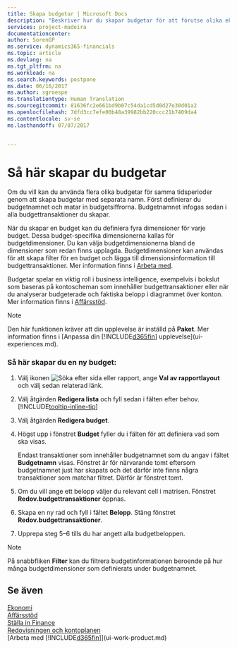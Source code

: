 ```yaml
---
title: Skapa budgetar | Microsoft Docs
description: "Beskriver hur du skapar budgetar för att förutse olika ekonomiska aktiviteter och koppla dimensionerna för affärssystemet."
services: project-madeira
documentationcenter: 
author: SorenGP
ms.service: dynamics365-financials
ms.topic: article
ms.devlang: na
ms.tgt_pltfrm: na
ms.workload: na
ms.search.keywords: postpone
ms.date: 06/16/2017
ms.author: sgroespe
ms.translationtype: Human Translation
ms.sourcegitcommit: 81636fc2e661bd9b07c54da1cd5d0d27e30d01a2
ms.openlocfilehash: 7dfd3cc7efe00b48a39982bb220ccc21b7409da4
ms.contentlocale: sv-se
ms.lasthandoff: 07/07/2017


---
```

# <a name="how-to-create--budgets"></a>Så här skapar du budgetar
Om du vill kan du använda flera olika budgetar för samma tidsperioder genom att skapa budgetar med separata namn. Först definierar du budgetnamnet och matar in budgetsiffrorna. Budgetnamnet infogas sedan i alla budgettransaktioner du skapar.  

 När du skapar en budget kan du definiera fyra dimensioner för varje budget. Dessa budget\-specifika dimensionerna kallas för budgetdimensioner. Du kan välja budgetdimensionerna bland de dimensioner som redan finns upplagda. Budgetdimensioner kan användas för att skapa filter för en budget och lägga till dimensionsinformation till budgettransaktioner. Mer information finns i [Arbeta med](finance-dimensions.md).

 Budgetar spelar en viktig roll i business intelligence, exempelvis i bokslut som baseras på kontoscheman som innehåller budgettransaktioner eller när du analyserar budgeterade och faktiska belopp i diagrammet över konton. Mer information finns i [Affärsstöd](bi.md).   

 > [!NOTE]  
>   Den här funktionen kräver att din upplevelse är inställd på **Paket**. Mer information finns i [Anpassa din [!INCLUDE[d365fin](includes/d365fin_md.md)] upplevelse](ui-experiences.md).  

### <a name="to-create-a-new-budget"></a>Så här skapar du en ny budget:  

1. Välj ikonen ![Söka efter sida eller rapport](media/ui-search/search_small.png "ikonen Söka efter sida eller rapport"), ange **Val av rapportlayout** och välj sedan relaterad länk.  
2. Välj åtgärden **Redigera lista** och fyll sedan i fälten efter behov. [!INCLUDE[tooltip-inline-tip](includes/tooltip-inline-tip_md.md)]  
3. Välj åtgärden **Redigera budget**.
4. Högst upp i fönstret **Budget** fyller du i fälten för att definiera vad som ska visas.  

    Endast transaktioner som innehåller budgetnamnet som du angav i fältet **Budgetnamn** visas. Fönstret är för närvarande tomt eftersom budgetnamnet just har skapats och det därför inte finns några transaktioner som matchar filtret. Därför är fönstret tomt.  
5. Om du vill ange ett belopp väljer du relevant cell i matrisen. Fönstret **Redov.budgettransaktioner** öppnas.  
6. Skapa en ny rad och fyll i fältet **Belopp**. Stäng fönstret **Redov.budgettransaktioner**.  
7. Upprepa steg 5–6 tills du har angett alla budgetbeloppen.  

> [!NOTE]  
>  På snabbfliken **Filter** kan du filtrera budgetinformationen beroende på hur många budgetdimensioner som definierats under budgetnamnet.   

## <a name="see-also"></a>Se även
[Ekonomi](finance.md)  
[Affärsstöd](bi.md)  
[Ställa in Finance](finance-setup-finance.md)  
[Redovisningen och kontoplanen](finance-general-ledger.md)  
[Arbeta med [!INCLUDE[d365fin](includes/d365fin_md.md)]](ui-work-product.md)  

